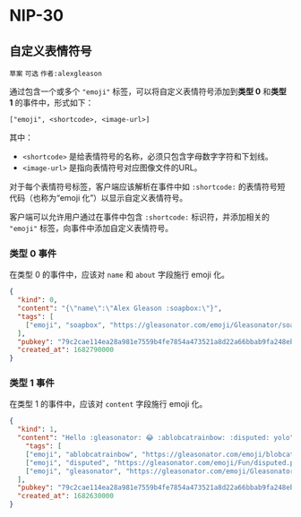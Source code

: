NIP-30
======

自定义表情符号
--------------

`草案` `可选` `作者:alexgleason`

通过包含一个或多个 `"emoji"` 标签，可以将自定义表情符号添加到**类型 0** 和**类型 1** 的事件中，形式如下：

```
["emoji", <shortcode>, <image-url>]
```

其中：

- `<shortcode>` 是给表情符号的名称，必须只包含字母数字字符和下划线。
- `<image-url>` 是指向表情符号对应图像文件的URL。

对于每个表情符号标签，客户端应该解析在事件中如 `:shortcode:` 的表情符号短代码（也称为“emoji 化”）以显示自定义表情符号。

客户端可以允许用户通过在事件中包含 `:shortcode:` 标识符，并添加相关的 `"emoji"` 标签，向事件中添加自定义表情符号。

### 类型 0 事件

在类型 0 的事件中，应该对 `name` 和 `about` 字段施行 emoji 化。

```json
{
  "kind": 0,
  "content": "{\"name\":\"Alex Gleason :soapbox:\"}",
  "tags": [
    ["emoji", "soapbox", "https://gleasonator.com/emoji/Gleasonator/soapbox.png"]
  ],
  "pubkey": "79c2cae114ea28a981e7559b4fe7854a473521a8d22a66bbab9fa248eb820ff6",
  "created_at": 1682790000
}
```

### 类型 1 事件

在类型 1 的事件中，应该对 `content` 字段施行 emoji 化。

```json
{
  "kind": 1,
  "content": "Hello :gleasonator: 😂 :ablobcatrainbow: :disputed: yolo",
    "tags": [
    ["emoji", "ablobcatrainbow", "https://gleasonator.com/emoji/blobcat/ablobcatrainbow.png"],
    ["emoji", "disputed", "https://gleasonator.com/emoji/Fun/disputed.png"],
    ["emoji", "gleasonator", "https://gleasonator.com/emoji/Gleasonator/gleasonator.png"]
  ],
  "pubkey": "79c2cae114ea28a981e7559b4fe7854a473521a8d22a66bbab9fa248eb820ff6",
  "created_at": 1682630000
}
```
